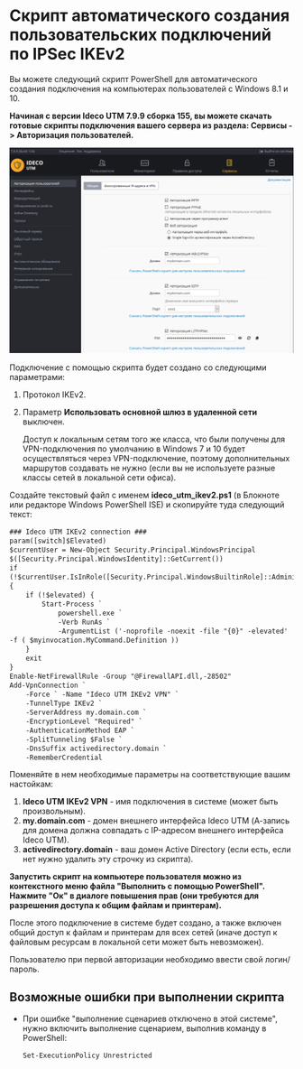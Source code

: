 # Скрипт автоматического создания пользовательских подключений по IPSec IKEv2

Вы можете следующий скрипт PowerShell для автоматического создания подключения на компьютерах пользователей с Windows 8.1 и 10.

**Начиная с версии Ideco UTM 7.9.9 сборка 155, вы можете скачать готовые скрипты подключения вашего сервера из раздела: Сервисы -&gt; Авторизация пользователей.**

![](../../../../.gitbook/assets/17072133.png)

Подключение с помощью скрипта будет создано со следующими параметрами:

1. Протокол IKEv2.
2. Параметр **Использовать основной шлюз в удаленной сети** выключен.  

   Доступ к локальным сетям того же класса, что были получены для VPN-подключения по умолчанию в Windows 7 и 10 будет осуществляться через VPN-подключение, поэтому дополнительных маршрутов создавать не нужно \(если вы не используете разные классы сетей в локальной сети офиса\).

Создайте текстовый файл с именем **ideco\_utm\_ikev2.ps1** \(в Блокноте или редакторе Windows PowerShell ISE\) и скопируйте туда следующий текст:

```text
### Ideco UTM IKEv2 connection ###
param([switch]$Elevated)
$currentUser = New-Object Security.Principal.WindowsPrincipal $([Security.Principal.WindowsIdentity]::GetCurrent())
if (!$currentUser.IsInRole([Security.Principal.WindowsBuiltinRole]::Administrator)) { 
    if (!$elevated) {
        Start-Process `
            powershell.exe `
            -Verb RunAs `
            -ArgumentList ('-noprofile -noexit -file "{0}" -elevated' -f ( $myinvocation.MyCommand.Definition ))
    }
    exit
}
Enable-NetFirewallRule -Group "@FirewallAPI.dll,-28502"
Add-VpnConnection `
    -Force ` -Name "Ideco UTM IKEv2 VPN" `
    -TunnelType IKEv2 `
    -ServerAddress my.domain.com `
    -EncryptionLevel "Required" `
    -AuthenticationMethod EAP `
    -SplitTunneling $False `
    -DnsSuffix activedirectory.domain `
    -RememberCredential
```

Поменяйте в нем необходимые параметры на соответствующие вашим настойкам:

1. **Ideco UTM IKEv2 VPN** - имя подключения в системе \(может быть произвольным\).
2. **my.domain.com** - домен внешнего интерфейса Ideco UTM \(А-запись для домена должна совпадать с IP-адресом внешнего интерфейса Ideco UTM\).
3. **activedirectory.domain** - ваш домен Active Directory \(если есть, если нет нужно удалить эту строчку из скрипта\).

**Запустить скрипт на компьютере пользователя можно из контекстного меню файла "Выполнить с помощью PowerShell". Нажмите "Ок" в диалоге повышения прав \(они требуются для разрешения доступа к общим файлам и принтерам\).**  

После этого подключение в системе будет создано, а также включен общий доступ к файлам и принтерам для всех сетей \(иначе доступ к файловым ресурсам в локальной сети может быть невозможен\).

Пользователю при первой авторизации необходимо ввести свой логин/пароль.

## Возможные ошибки при выполнении скрипта

* При ошибке "выполнение сценариев отключено в этой системе", нужно включить выполнение сценарием, выполнив команду в PowerShell:

  ```text
  Set-ExecutionPolicy Unrestricted
  ```

